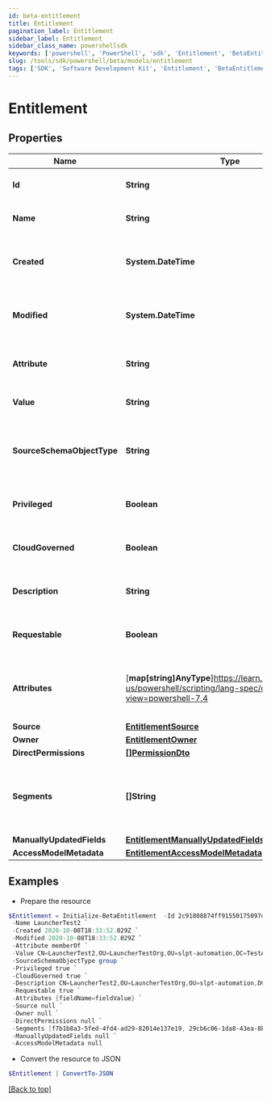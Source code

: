 ```yaml
---
id: beta-entitlement
title: Entitlement
pagination_label: Entitlement
sidebar_label: Entitlement
sidebar_class_name: powershellsdk
keywords: ['powershell', 'PowerShell', 'sdk', 'Entitlement', 'BetaEntitlement'] 
slug: /tools/sdk/powershell/beta/models/entitlement
tags: ['SDK', 'Software Development Kit', 'Entitlement', 'BetaEntitlement']
---
```



# Entitlement

## Properties

Name | Type | Description | Notes
------------ | ------------- | ------------- | -------------
**Id** | **String** | The entitlement id | [optional] 
**Name** | **String** | The entitlement name | [optional] 
**Created** | **System.DateTime** | Time when the entitlement was created | [optional] 
**Modified** | **System.DateTime** | Time when the entitlement was last modified | [optional] 
**Attribute** | **String** | The entitlement attribute name | [optional] 
**Value** | **String** | The value of the entitlement | [optional] 
**SourceSchemaObjectType** | **String** | The object type of the entitlement from the source schema | [optional] 
**Privileged** | **Boolean** | True if the entitlement is privileged | [optional] [default to $false]
**CloudGoverned** | **Boolean** | True if the entitlement is cloud governed | [optional] [default to $false]
**Description** | **String** | The description of the entitlement | [optional] 
**Requestable** | **Boolean** | True if the entitlement is requestable | [optional] [default to $false]
**Attributes** | [**map[string]AnyType**]https://learn.microsoft.com/en-us/powershell/scripting/lang-spec/chapter-04?view=powershell-7.4 | A map of free-form key-value pairs from the source system | [optional] 
**Source** | [**EntitlementSource**](entitlement-source) |  | [optional] 
**Owner** | [**EntitlementOwner**](entitlement-owner) |  | [optional] 
**DirectPermissions** | [**[]PermissionDto**](permission-dto) |  | [optional] 
**Segments** | **[]String** | List of IDs of segments, if any, to which this Entitlement is assigned. | [optional] 
**ManuallyUpdatedFields** | [**EntitlementManuallyUpdatedFields**](entitlement-manually-updated-fields) |  | [optional] 
**AccessModelMetadata** | [**EntitlementAccessModelMetadata**](entitlement-access-model-metadata) |  | [optional] 

## Examples

- Prepare the resource
```powershell
$Entitlement = Initialize-BetaEntitlement  -Id 2c91808874ff91550175097daaec161c `
 -Name LauncherTest2 `
 -Created 2020-10-08T18:33:52.029Z `
 -Modified 2020-10-08T18:33:52.029Z `
 -Attribute memberOf `
 -Value CN=LauncherTest2,OU=LauncherTestOrg,OU=slpt-automation,DC=TestAutomationAD,DC=local `
 -SourceSchemaObjectType group `
 -Privileged true `
 -CloudGoverned true `
 -Description CN=LauncherTest2,OU=LauncherTestOrg,OU=slpt-automation,DC=TestAutomationAD,DC=local `
 -Requestable true `
 -Attributes {fieldName=fieldValue} `
 -Source null `
 -Owner null `
 -DirectPermissions null `
 -Segments [f7b1b8a3-5fed-4fd4-ad29-82014e137e19, 29cb6c06-1da8-43ea-8be4-b3125f248f2a] `
 -ManuallyUpdatedFields null `
 -AccessModelMetadata null
```

- Convert the resource to JSON
```powershell
$Entitlement | ConvertTo-JSON
```


[[Back to top]](#) 

